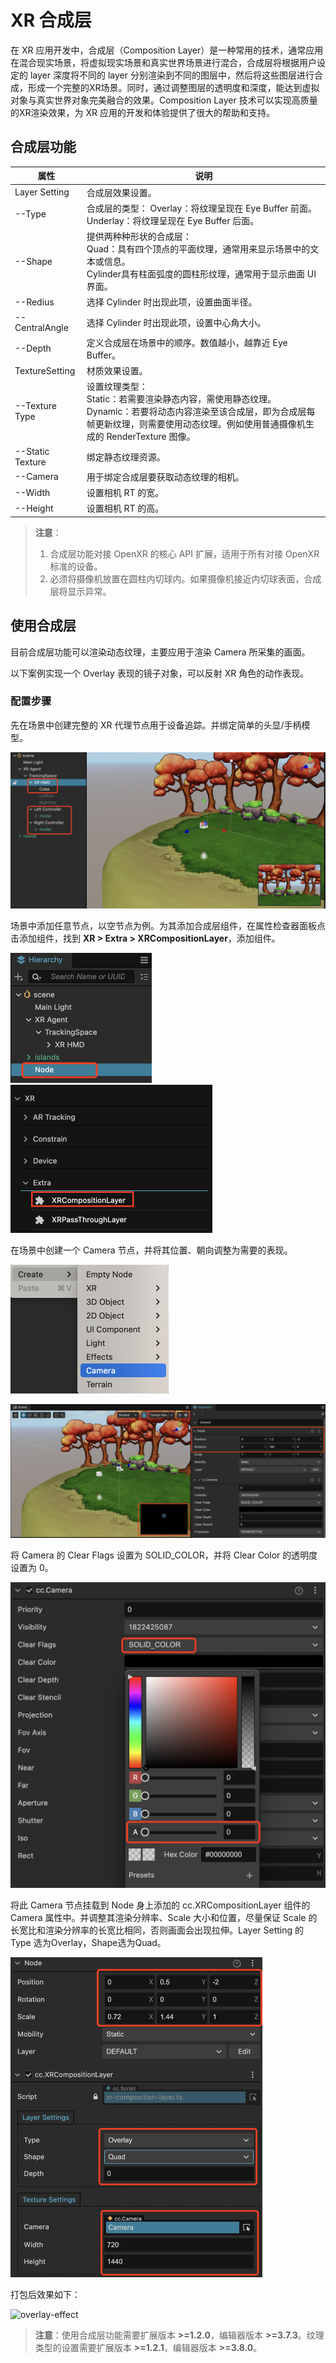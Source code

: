 # XR 合成层

在 XR 应用开发中，合成层（Composition Layer）是一种常用的技术，通常应用在混合现实场景，将虚拟现实场景和真实世界场景进行混合，合成层将根据用户设定的 layer 深度将不同的 layer 分别渲染到不同的图层中，然后将这些图层进行合成，形成一个完整的XR场景。同时，通过调整图层的透明度和深度，能达到虚拟对象与真实世界对象完美融合的效果。Composition Layer 技术可以实现高质量的XR渲染效果，为 XR 应用的开发和体验提供了很大的帮助和支持。

## 合成层功能

| 属性             | 说明                                                         |
| ---------------- | ------------------------------------------------------------ |
| Layer Setting    | 合成层效果设置。                                             |
| --Type           | 合成层的类型： Overlay：将纹理呈现在 Eye Buffer 前面。 Underlay：将纹理呈现在 Eye Buffer 后面。 |
| --Shape          | 提供两种种形状的合成层： <br />Quad：具有四个顶点的平面纹理，通常用来显示场景中的文本或信息。<br /> Cylinder具有柱面弧度的圆柱形纹理，通常用于显示曲面 UI 界面。 |
| --Redius         | 选择 Cylinder 时出现此项，设置曲面半径。                     |
| --CentralAngle   | 选择 Cylinder 时出现此项，设置中心角大小。                   |
| --Depth          | 定义合成层在场景中的顺序。数值越小，越靠近 Eye Buffer。      |
| TextureSetting   | 材质效果设置。                                               |
| --Texture Type   | 设置纹理类型：<br /> Static：若需要渲染静态内容，需使用静态纹理。<br /> Dynamic：若要将动态内容渲染至该合成层，即为合成层每帧更新纹理，则需要使用动态纹理。例如使用普通摄像机生成的 RenderTexture 图像。 |
| --Static Texture | 绑定静态纹理资源。                                           |
| --Camera         | 用于绑定合成层要获取动态纹理的相机。                         |
| --Width          | 设置相机 RT 的宽。                                           |
| --Height         | 设置相机 RT 的高。                                           |

> **注意**：
> 1. 合成层功能对接 OpenXR 的核心 API 扩展，适用于所有对接 OpenXR 标准的设备。
> 2. 必须将摄像机放置在圆柱内切球内。如果摄像机接近内切球表面，合成层将显示异常。

## 使用合成层

目前合成层功能可以渲染动态纹理，主要应用于渲染 Camera 所采集的画面。

以下案例实现一个 Overlay 表现的镜子对象，可以反射 XR 角色的动作表现。

### 配置步骤

先在场景中创建完整的 XR 代理节点用于设备追踪。并绑定简单的头显/手柄模型。

![](xr-composition-layer/create-xr-actor.png)

场景中添加任意节点，以空节点为例。为其添加合成层组件，在属性检查器面板点击添加组件，找到 **XR > Extra > XRCompositionLayer**，添加组件。

<img src="./xr-composition-layer/add-empty-node.png" style="zoom:50%;" />

<img src="./xr-composition-layer/add-composition-comp.png" alt="add-composition-comp" style="zoom:50%;" />

在场景中创建一个 Camera 节点，并将其位置、朝向调整为需要的表现。

<img src="./xr-composition-layer/add-camera.png" style="zoom:50%;" />

![](xr-composition-layer/change-camera-pos.png)

将 Camera 的 Clear Flags 设置为 SOLID_COLOR，并将 Clear Color 的透明度设置为 0。

<img src="./xr-composition-layer/set-clear-flags.png" style="zoom:50%;" />

将此 Camera 节点挂载到 Node 身上添加的 cc.XRCompositionLayer 组件的 Camera 属性中。并调整其渲染分辨率、Scale 大小和位置，尽量保证 Scale 的长宽比和渲染分辨率的长宽比相同，否则画面会出现拉伸。Layer Setting 的 Type 选为Overlay，Shape选为Quad。

<img src="./xr-composition-layer/config-compositionlayer.png"  style="zoom:50%;" />

打包后效果如下：

![overlay-effect](xr-composition-layer/overlay-effect.gif)

> **注意**：使用合成层功能需要扩展版本 **>=1.2.0**，编辑器版本 **>=3.7.3**。纹理类型的设置需要扩展版本 **>=1.2.1**，编辑器版本 **>=3.8.0**。

